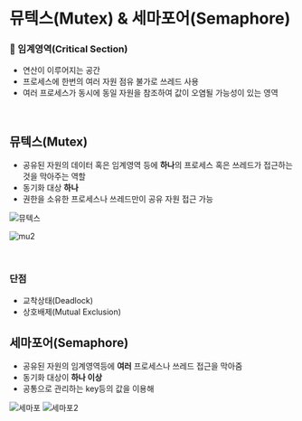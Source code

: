 # 뮤텍스(Mutex) & 세마포어(Semaphore)

### 📌 임계영역(Critical Section)

- 연산이 이루어지는 공간
- 프로세스에 한번의 여러 자원 점유 불가로 쓰레드 사용
- 여러 프로세스가 동시에 동일 자원을 참조하여 값이 오염될 가능성이 있는 영역

<br/>



## 뮤텍스(Mutex)

- 공유된 자원의 데이터 혹은 임계영역 등에 **하나**의 프로세스 혹은 쓰레드가 접근하는 것을 막아주는 역할
- 동기화 대상 **하나**
- 권한을 소유한 프로세스나 쓰레드만이 공유 자원 접근 가능


![뮤텍스](https://img1.daumcdn.net/thumb/R1280x0/?scode=mtistory2&fname=http%3A%2F%2Fcfile23.uf.tistory.com%2Fimage%2F2115764F581B6D5F3208C0)

![mu2](https://img1.daumcdn.net/thumb/R1280x0/?scode=mtistory2&fname=https%3A%2F%2Fblog.kakaocdn.net%2Fdn%2Fcvk7nh%2FbtrjvSw2BoX%2FZfh0o0VsZrMmAOi6PxLvg0%2Fimg.png)

<br/>

### 단점

- 교착상태(Deadlock)
- 상호배제(Mutual Exclusion)


## 세마포어(Semaphore)

- 공유된 자원의 임계영역등에 **여러** 프로세스나 쓰레드 접근을 막아줌
- 동기화 대상이 **하나 이상**
- 공통으로 관리하는 key등의 값을 이용해


![세마포](https://img1.daumcdn.net/thumb/R1280x0/?scode=mtistory2&fname=http%3A%2F%2Fcfile23.uf.tistory.com%2Fimage%2F23386C4F581B6D5E0CFDAB)
![세마포2](https://img1.daumcdn.net/thumb/R1280x0/?scode=mtistory2&fname=https%3A%2F%2Fblog.kakaocdn.net%2Fdn%2Fcvk7nh%2FbtrjvSw2BoX%2FZfh0o0VsZrMmAOi6PxLvg0%2Fimg.png)

<br/>

